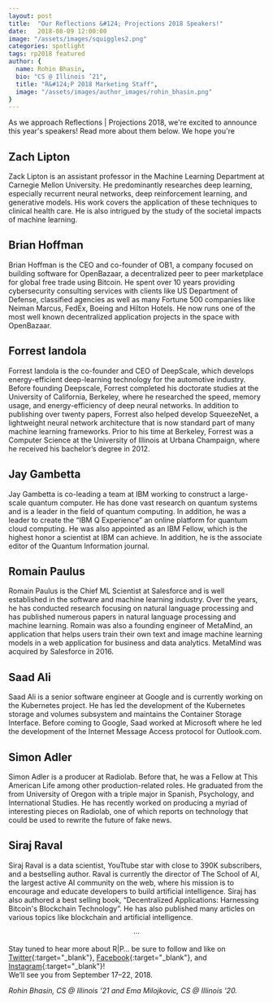 ```yaml
---
layout: post
title:  "Our Reflections &#124; Projections 2018 Speakers!"
date:   2018-08-09 12:00:00
image: "/assets/images/squiggles2.png"
categories: spotlight
tags: rp2018 featured
author: { 
  name: Rohin Bhasin, 
  bio: "CS @ Illinois ’21",
  title: "R&#124;P 2018 Marketing Staff",
  image: "/assets/images/author_images/rohin_bhasin.png"
}
---
```

As we approach Reflections &#124; Projections 2018, we're excited to announce this year's speakers! Read more about them below. We hope you're 

## Zach Lipton

Zack Lipton is an assistant professor in the Machine Learning Department at Carnegie Mellon University. He predominantly researches deep learning, especially recurrent neural networks, deep reinforcement learning, and generative models. His work covers the application of these techniques to clinical health care. He is also intrigued by the study of the societal impacts of machine learning.

## Brian Hoffman

Brian Hoffman is the CEO and co-founder of OB1, a company focused on building software for OpenBazaar, a decentralized peer to peer marketplace for global free trade using Bitcoin. He spent over 10 years providing cybersecurity consulting services with clients like US Department of Defense, classified agencies as well as many Fortune 500 companies like Neiman Marcus, FedEx, Boeing and Hilton Hotels. He now runs one of the most well known decentralized application projects in the space with OpenBazaar.

## Forrest Iandola

Forrest Iandola is the co-founder and CEO of DeepScale, which develops energy-efficient deep-learning technology for the automotive industry. Before founding Deepscale, Forrest completed his doctorate studies at the University of California, Berkeley, where he researched the speed, memory usage, and energy-efficiency of deep neural networks. In addition to publishing over twenty papers, Forrest also helped develop SqueezeNet, a lightweight neural network architecture that is now standard part of many machine learning frameworks. Prior to his time at Berkeley, Forrest was a Computer Science at the University of Illinois at Urbana Champaign, where he received his bachelor’s degree in 2012.

## Jay Gambetta

Jay Gambetta is co-leading a team at IBM working to construct a large-scale quantum computer. He has done vast research on quantum systems and is a leader in the field of quantum computing. In addition, he was a leader to create the “IBM Q Experience” an online platform for quantum cloud computing. He was also appointed as an IBM Fellow, which is the highest honor a scientist at IBM can achieve. In addition, he is the associate editor of the Quantum Information journal.

## Romain Paulus

Romain Paulus is the Chief ML Scientist at Salesforce and is well established in the software and machine learning industry. Over the years, he has conducted research focusing on natural language processing and has published numerous papers in natural language processing and machine learning. Romain was also a founding engineer of MetaMind, an application that helps users train their own text and image machine learning models in a web application for business and data analytics. MetaMind was acquired by Salesforce in 2016.

## Saad Ali

Saad Ali is a senior software engineer at Google and is currently working on the Kubernetes project. He has led the development of the Kubernetes storage and volumes subsystem and maintains the Container Storage Interface. Before coming to Google, Saad worked at Microsoft where he led the development of the Internet Message Access protocol for Outlook.com.

## Simon Adler

Simon Adler is a producer at Radiolab. Before that, he was a Fellow at This American Life among other production-related roles. He graduated from the from University of Oregon with a triple major in Spanish, Psychology, and International Studies. He has recently worked on producing a myriad of interesting pieces on Radiolab, one of which reports on technology that could be used to rewrite the future of fake news.

## Siraj Raval

Siraj Raval is a data scientist, YouTtube star with close to 390K subscribers, and a bestselling author. Raval is currently the director of The School of AI, the largest active AI community on the web, where his mission is to encourage and educate developers to build artificial intelligence. Siraj has also authored a best selling book, “Decentralized Applications: Harnessing Bitcoin's Blockchain Technology”. He has also published many articles on various topics like blockchain and artificial intelligence.

<center>&middot;&middot;&middot;</center>

Stay tuned to hear more about R&#124;P… be sure to follow and like on [Twitter](https://twitter.com/uiuc_rp){:target="_blank"}, [Facebook](https://facebook.com/acmrp){:target="_blank"}, and [Instagram](https://www.instagram.com/uiuc_rp/){:target="_blank"}!   
We’ll see you from September 17–22, 2018.  

*Rohin Bhasin, CS @ Illinois '21 and Ema Milojkovic, CS @ Illinois '20.*
